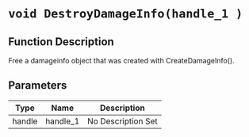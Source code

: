 # `void DestroyDamageInfo(handle_1 )`
## Function Description
Free a damageinfo object that was created with CreateDamageInfo().
## Parameters
Type|Name|Description
--|--|--
handle|handle_1|No Description Set
